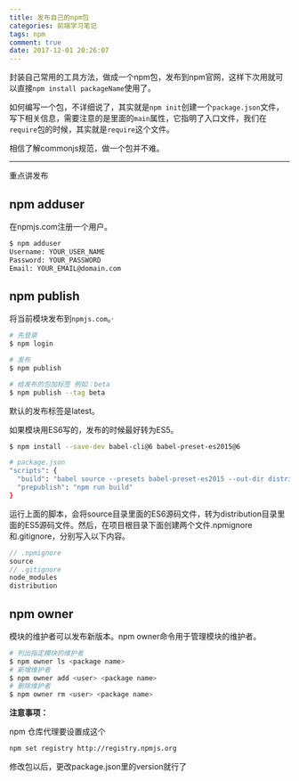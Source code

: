 ```yaml
---
title: 发布自己的npm包
categories: 前端学习笔记
tags: npm
comment: true
date: 2017-12-01 20:26:07
---
```


封装自己常用的工具方法，做成一个npm包，发布到npm官网，这样下次用就可以直接`npm install packageName`使用了。

如何编写一个包，不详细说了，其实就是`npm init`创建一个`package.json`文件，写下相关信息，需要注意的是里面的`main`属性，它指明了入口文件，我们在`require`包的时候，其实就是`require`这个文件。

相信了解commonjs规范，做一个包并不难。

---

重点讲发布

<!-- more -->

## npm adduser
在npmjs.com注册一个用户。

```bash
$ npm adduser
Username: YOUR_USER_NAME
Password: YOUR_PASSWORD
Email: YOUR_EMAIL@domain.com
```

## npm publish
将当前模块发布到`npmjs.com`。·

```bash
# 先登录
$ npm login

# 发布
$ npm publish

# 给发布的包加标签 例如：beta
$ npm publish --tag beta
```

默认的发布标签是latest。

如果模块用ES6写的，发布的时候最好转为ES5。

```bash
$ npm install --save-dev babel-cli@6 babel-preset-es2015@6

# package.json
"scripts": {
  "build": "babel source --presets babel-preset-es2015 --out-dir distribution",
  "prepublish": "npm run build"
}
```
运行上面的脚本，会将source目录里面的ES6源码文件，转为distribution目录里面的ES5源码文件。然后，在项目根目录下面创建两个文件.npmignore和.gitignore，分别写入以下内容。

```js
// .npmignore
source
// .gitignore
node_modules
distribution
```

## npm owner

模块的维护者可以发布新版本。npm owner命令用于管理模块的维护者。

```bash
# 列出指定模块的维护者
$ npm owner ls <package name>
# 新增维护者
$ npm owner add <user> <package name>
# 删除维护者
$ npm owner rm <user> <package name>
```

**注意事项：**

npm 仓库代理要设置成这个
```bash
npm set registry http://registry.npmjs.org
```

修改包以后，更改package.json里的version就行了
